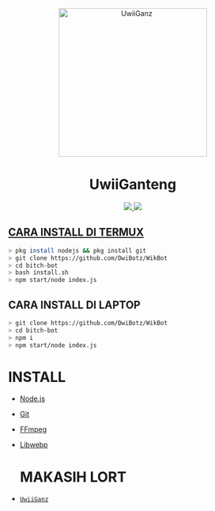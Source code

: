 <div align="center">
<img src="https://avatars.githubusercontent.com/u/76629978?v=4" alt="UwiiGanz" width="300" />

# UwiiGanteng

>
>
>
</div>
<p align="center">
  <a href="https://instagram.com/_uwi17"><img src="https://img.shields.io/badge/Instagram-E4405F?style=for-the-badge&logo=instagram&logoColor=white"/> 
  <a href="https://wa.me/6281261632688"><img src="https://img.shields.io/badge/WhatsApp-25D366?style=for-the-badge&logo=whatsapp&logoColor=white" />
</p>

## CARA INSTALL DI TERMUX
```bash
> pkg install nodejs && pkg install git
> git clone https://github.com/DwiBotz/WikBot
> cd bitch-bot
> bash install.sh
> npm start/node index.js
```
## CARA INSTALL DI LAPTOP
```bash
> git clone https://github.com/DwiBotz/WikBot
> cd bitch-bot
> npm i
> npm start/node index.js
```

# INSTALL
* [Node.js](https://nodejs.org/en/)
* [Git](https://git-scm.com/downloads)
* [FFmpeg](https://github.com/BtbN/FFmpeg-Builds/releases/download/autobuild-2020-12-08-13-03/ffmpeg-n4.3.1-26-gca55240b8c-win64-gpl-4.3.zip)
* [Libwebp](https://developers.google.com/speed/webp/download)

  # MAKASIH LORT
* [`UwiiGanz`](https://github.com/DwiBotz)
  
  
